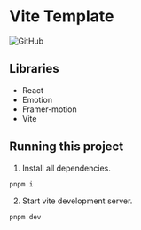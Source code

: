 # Vite Template

![GitHub](https://img.shields.io/github/license/MateuszPerczak/vite-app?style=flat-square)
<!-- ![Website preview](./public/preview.png) -->

## Libraries

- React
- Emotion
- Framer-motion
- Vite

## Running this project

1. Install all dependencies.

```sh
pnpm i
```

2. Start vite development server.

```sh
pnpm dev
```

